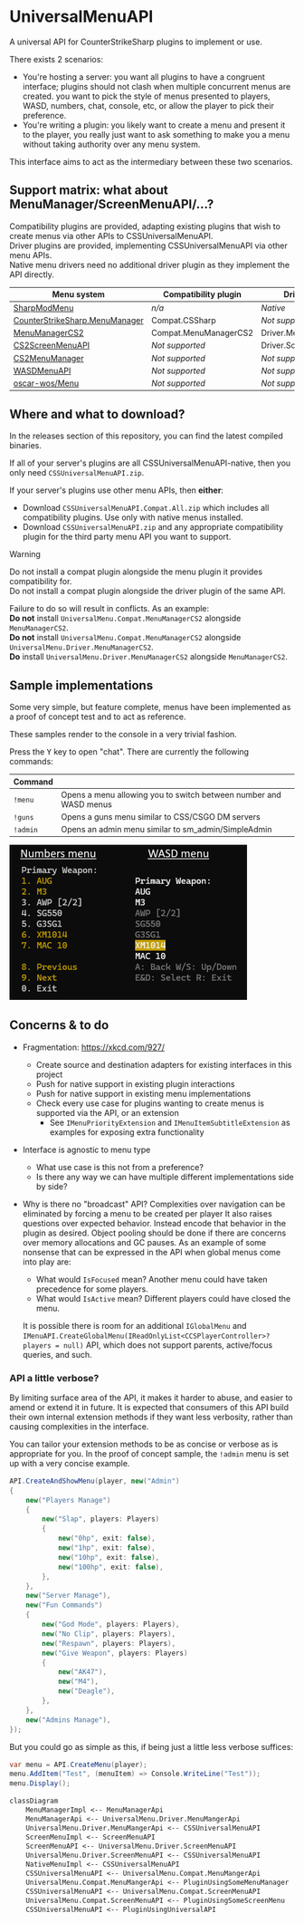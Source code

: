 # UniversalMenuAPI

A universal API for CounterStrikeSharp plugins to implement or use.

There exists 2 scenarios:

- You're hosting a server: you want all plugins to have a congruent interface;
  plugins should not clash when multiple concurrent menus are created.
  you want to pick the style of menus presented to players, WASD, numbers, chat, console, etc, or allow the player to pick their preference.
- You're writing a plugin: you likely want to create a menu and present it to the player, you really just want to ask something to make you a menu without taking authority over
any menu system.

This interface aims to act as the intermediary between these two scenarios.

## Support matrix: what about MenuManager/ScreenMenuAPI/...?

Compatibility plugins are provided, adapting existing plugins that wish to create menus via other APIs to CSSUniversalMenuAPI.  
Driver plugins are provided, implementing CSSUniversalMenuAPI via other menu APIs.  
Native menu drivers need no additional driver plugin as they implement the API directly.

| Menu system | Compatibility plugin | Driver plugin |
|-------------|----------------------|---------------|
|[SharpModMenu](https://github.com/CSGALS/SharpModMenu)|*n/a*|*Native*|
|[CounterStrikeSharp.MenuManager](https://docs.cssharp.dev/api/CounterStrikeSharp.API.Modules.Menu.MenuManager.html)|Compat.CSSharp|*Not supported*|
|[MenuManagerCS2](https://github.com/NickFox007/MenuManagerCS2)|Compat.MenuManagerCS2|Driver.MenuManagerCS2|
|[CS2ScreenMenuAPI](https://github.com/T3Marius/CS2ScreenMenuAPI)|*Not supported*|Driver.ScreenMenuAPI|
|[CS2MenuManager](https://github.com/schwarper/CS2MenuManager)|*Not supported*|*Not supported*|
|[WASDMenuAPI](https://github.com/Interesting-exe/WASDMenuAPI)|*Not supported*|*Not supported*|
|[oscar-wos/Menu](https://github.com/oscar-wos/Menu)|*Not supported*|*Not supported*|

## Where and what to download?

In the releases section of this repository, you can find the latest compiled binaries.

If all of your server's plugins are all CSSUniversalMenuAPI-native, then you only need `CSSUniversalMenuAPI.zip`.

If your server's plugins use other menu APIs, then **either**:

- Download `CSSUniversalMenuAPI.Compat.All.zip` which includes all compatibility plugins. Use only with native menus installed.
- Download `CSSUniversalMenuAPI.zip` and any appropriate compatibility plugin for the third party menu API you want to support.

> [!WARNING]  
> Do not install a compat plugin alongside the menu plugin it provides compatibility for.  
> Do not install a compat plugin alongside the driver plugin of the same API.
>
> Failure to do so will result in conflicts. As an example:  
> **Do not** install `UniversalMenu.Compat.MenuManagerCS2` alongside `MenuManagerCS2`.  
> **Do not** install `UniversalMenu.Compat.MenuManagerCS2` alongside `UniversalMenu.Driver.MenuManagerCS2`.  
> **Do** install `UniversalMenu.Driver.MenuManagerCS2` alongside `MenuManagerCS2`.

## Sample implementations

Some very simple, but feature complete, menus have been implemented as a proof of concept test and to act as reference.

These samples render to the console in a very trivial fashion.

Press the <kbd>Y</kbd> key to open "chat". There are currently the following commands:

| Command |   |
|---------|---|
| `!menu` | Opens a menu allowing you to switch between number and WASD menus |
| `!guns` | Opens a guns menu similar to CSS/CSGO DM servers |
| `!admin` | Opens an admin menu similar to sm_admin/SimpleAdmin |

![](./docs/menu-samples.png)

## Concerns & to do

- Fragmentation: https://xkcd.com/927/
  - Create source and destination adapters for existing interfaces in this project
  - Push for native support in existing plugin interactions
  - Push for native support in existing menu implementations
  - Check every use case for plugins wanting to create menus is supported via the API, or an extension
    - See `IMenuPriorityExtension` and `IMenuItemSubtitleExtension` as examples for exposing extra functionality
- Interface is agnostic to menu type
  - What use case is this not from a preference?
  - Is there any way we can have multiple different implementations side by side?
- Why is there no "broadcast" API?
  Complexities over navigation can be eliminated by forcing a menu to be created per player
  It also raises questions over expected behavior. Instead encode that behavior in the plugin as desired.
  Object pooling should be done if there are concerns over memory allocations and GC pauses. As an example of some nonsense that can be expressed in the API when global menus come into play are:

  - What would `IsFocused` mean? Another menu could have taken precedence for some players.
  - What would `IsActive` mean? Different players could have closed the menu.

  It is possible there is room for an additional `IGlobalMenu` and `IMenuAPI.CreateGlobalMenu(IReadOnlyList<CCSPlayerController>? players = null)` API,
  which does not support parents, active/focus queries, and such.


### API a little verbose?

By limiting surface area of the API, it makes it harder to abuse, and easier to amend or extend it in future.
It is expected that consumers of this API build their own internal extension methods if they want less verbosity,
rather than causing complexities in the interface.

You can tailor your extension methods to be as concise or verbose as is appropriate for you.
In the proof of concept sample, the `!admin` menu is set up with a very concise example.

```cs
API.CreateAndShowMenu(player, new("Admin")
{
	new("Players Manage")
	{
		new("Slap", players: Players)
		{
			new("0hp", exit: false),
			new("1hp", exit: false),
			new("10hp", exit: false),
			new("100hp", exit: false),
		},
	},
	new("Server Manage"),
	new("Fun Commands")
	{
		new("God Mode", players: Players),
		new("No Clip", players: Players),
		new("Respawn", players: Players),
		new("Give Weapon", players: Players)
		{
			new("AK47"),
			new("M4"),
			new("Deagle"),
		},
	},
	new("Admins Manage"),
});
```

But you could go as simple as this, if being just a little less verbose suffices:

```cs
var menu = API.CreateMenu(player);
menu.AddItem("Test", (menuItem) => Console.WriteLine("Test"));
menu.Display();
```

```mermaid
classDiagram
	MenuManagerImpl <-- MenuManagerApi
	MenuManagerApi <-- UniversalMenu.Driver.MenuMangerApi
	UniversalMenu.Driver.MenuMangerApi <-- CSSUniversalMenuAPI
	ScreenMenuImpl <-- ScreenMenuAPI
	ScreenMenuAPI <-- UniversalMenu.Driver.ScreenMenuAPI
	UniversalMenu.Driver.ScreenMenuAPI <-- CSSUniversalMenuAPI
	NativeMenuImpl <-- CSSUniversalMenuAPI
	CSSUniversalMenuAPI <-- UniversalMenu.Compat.MenuMangerApi
	UniversalMenu.Compat.MenuMangerApi <-- PluginUsingSomeMenuManager
	CSSUniversalMenuAPI <-- UniversalMenu.Compat.ScreenMenuAPI
	UniversalMenu.Compat.ScreenMenuAPI <-- PluginUsingSomeScreenMenu
	CSSUniversalMenuAPI <-- PluginUsingUniversalAPI
```
